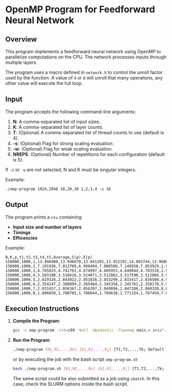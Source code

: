 # OpenMP Program for Feedforward Neural Network

## Overview

This program implements a feedforward neural network using OpenMP to parallelize computations on the CPU. The network processes inputs through multiple layers.

The program uses a macro defined in `network.h` to control the unroll factor used by the function. A value of `4` or `8` will unroll that many operaitons, any other value will execute the full loop.

## Input

The program accepts the following command-line arguments:

1. **N**: A comma-separated list of input sizes.
2. **K**: A comma-separated list of layer counts.
3. **T**: (Optional) A comma-separated list of thread counts to use (default is 4).
4. **-s**: (Optional) Flag for strong scaling evaluation.
5. **-w**: (Optional) Flag for weak scaling evaluation.
6. **NREPS**: (Optional) Number of repetitions for each configuration (default is 5).

If `-s` or `-w` are not selected, N and K must be singular integers.

Example:

```
./omp-program 1024,2048 10,20,30 1,2,3,4 -s 10
```

## Output

The program prints a `csv` containing:

* **Input size and number of layers**
* **Timings**
* **Efficencies**

Example:

```
N,K,p,t1,t2,t3,t4,t5,Average,S(p),E(p)
150000,1000,1,13.946900,13.946070,13.941201,13.922192,14.083744,13.968021,1.000000,1.000000
150000,1000,2,7.101936,7.013766,6.998404,7.006580,7.148958,7.053929,1.980176,0.990088
150000,1000,3,4.765833,4.741761,4.674997,4.685953,4.649044,4.703518,2.969697,0.989899
150000,1000,4,3.503188,3.516616,3.514071,3.512862,3.517590,3.512866,3.976247,0.994062
150000,1000,5,2.819326,2.843022,2.851836,2.853299,2.815417,2.836580,4.924247,0.984849
150000,1000,6,2.354147,2.380099,2.365484,2.345358,2.345761,2.358170,5.923246,0.987208
150000,1000,7,2.031657,2.056367,2.056397,2.049894,2.047286,2.048320,6.819257,0.974180
150000,1000,8,1.806650,1.788765,1.786044,1.784638,1.771154,1.787450,7.814496,0.976812
```

## Execution Instructions

1. **Compile the Program**:

   ```bash
   gcc -o omp-program -std=c99 -Wall -Wpedantic -fopenmp main.c src/*.c -lm
   ```
2. **Run the Program**:

   ```bash
   ./omp-program [N1,N2,...,Nn] [K1,K2,...,Kj] [T1,T2,...,Tk; Default 4] [[[-s | -w] [NREPS; Default 5]] | empty; Default empty]
   ```
   or by executing the job with the bash script `omp-program.sh`

   ```bash
   bash ./omp-program.sh [N1,N2,...,Nn] [K1,K2,...,Kj] [T1,T2,...,Tk; Default 4] [[[-s | -w] [NREPS; Default 5]] | empty; Default empty]
   ```
   The same script could be also submitted as a job using `sbatch`. In this case, check the SLURM options inside the bash script.
